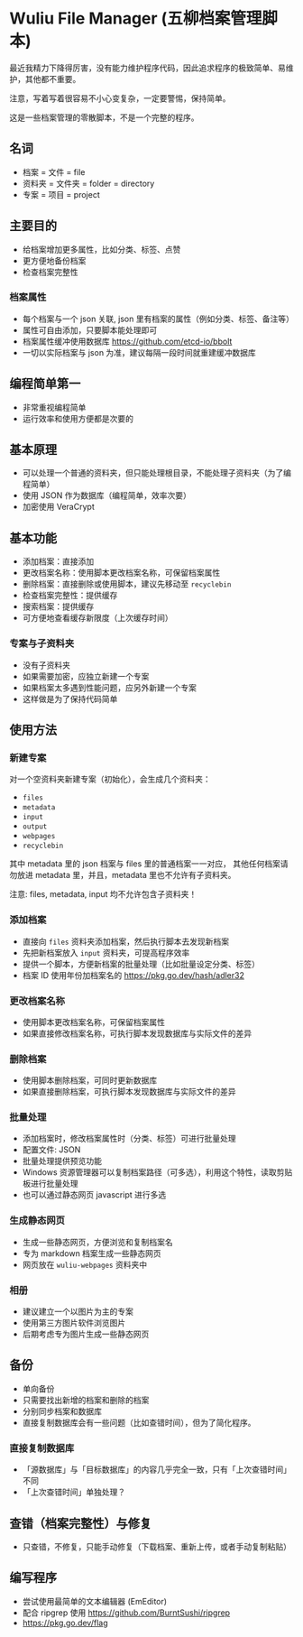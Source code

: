 # Wuliu File Manager (五柳档案管理脚本)

最近我精力下降得厉害，没有能力维护程序代码，因此追求程序的极致简单、易维护，其他都不重要。

注意，写着写着很容易不小心变复杂，一定要警惕，保持简单。

这是一些档案管理的零散脚本，不是一个完整的程序。

## 名词

- 档案 = 文件 = file
- 资料夹 = 文件夹 = folder = directory
- 专案 = 项目 = project

## 主要目的

- 给档案增加更多属性，比如分类、标签、点赞
- 更方便地备份档案
- 检查档案完整性

### 档案属性

- 每个档案与一个 json 关联, json 里有档案的属性（例如分类、标签、备注等）
- 属性可自由添加，只要脚本能处理即可
- 档案属性缓冲使用数据库 https://github.com/etcd-io/bbolt
- 一切以实际档案与 json 为准，建议每隔一段时间就重建缓冲数据库

## 编程简单第一

- 非常重视编程简单
- 运行效率和使用方便都是次要的

## 基本原理

- 可以处理一个普通的资料夹，但只能处理根目录，不能处理子资料夹（为了编程简单）
- 使用 JSON 作为数据库（编程简单，效率次要）
- 加密使用 VeraCrypt

## 基本功能

- 添加档案：直接添加
- 更改档案名称：使用脚本更改档案名称，可保留档案属性
- 删除档案：直接删除或使用脚本，建议先移动至 `recyclebin`
- 检查档案完整性：提供缓存
- 搜索档案：提供缓存
- 可方便地查看缓存新限度（上次缓存时间）

### 专案与子资料夹

- 没有子资料夹
- 如果需要加密，应独立新建一个专案
- 如果档案太多遇到性能问题，应另外新建一个专案
- 这样做是为了保持代码简单

## 使用方法

### 新建专案

对一个空资料夹新建专案（初始化），会生成几个资料夹：
  
  - `files`
  - `metadata`
  - `input`
  - `output`
  - `webpages`
  - `recyclebin`

其中 metadata 里的 json 档案与 files 里的普通档案一一对应，
其他任何档案请勿放进 metadata 里，并且，metadata 里也不允许有子资料夹。

注意: files, metadata, input 均不允许包含子资料夹！

### 添加档案

- 直接向 `files` 资料夹添加档案，然后执行脚本去发现新档案
- 先把新档案放入 `input` 资料夹，可提高程序效率
- 提供一个脚本，方便新档案的批量处理（比如批量设定分类、标签）
- 档案 ID 使用年份加档案名的 https://pkg.go.dev/hash/adler32

### 更改档案名称

- 使用脚本更改档案名称，可保留档案属性
- 如果直接修改档案名称，可执行脚本发现数据库与实际文件的差异

### 删除档案

- 使用脚本删除档案，可同时更新数据库
- 如果直接删除档案，可执行脚本发现数据库与实际文件的差异

### 批量处理

- 添加档案时，修改档案属性时（分类、标签）可进行批量处理
- 配置文件: JSON
- 批量处理提供预览功能
- Windows 资源管理器可以复制档案路径（可多选），利用这个特性，读取剪贴板进行批量处理
- 也可以通过静态网页 javascript 进行多选

### 生成静态网页

- 生成一些静态网页，方便浏览和复制档案名
- 专为 markdown 档案生成一些静态网页
- 网页放在 `wuliu-webpages` 资料夹中

### 相册

- 建议建立一个以图片为主的专案
- 使用第三方图片软件浏览图片
- 后期考虑专为图片生成一些静态网页

## 备份

- 单向备份
- 只需要找出新增的档案和删除的档案
- 分别同步档案和数据库
- 直接复制数据库会有一些问题（比如查错时间），但为了简化程序。

### 直接复制数据库

- 「源数据库」与「目标数据库」的内容几乎完全一致，只有「上次查错时间」不同
- 「上次查错时间」单独处理？

## 查错（档案完整性）与修复

- 只查错，不修复，只能手动修复（下载档案、重新上传，或者手动复制粘贴）

## 编写程序

- 尝试使用最简单的文本编辑器 (EmEditor)
- 配合 ripgrep 使用 <https://github.com/BurntSushi/ripgrep>
- https://pkg.go.dev/flag

